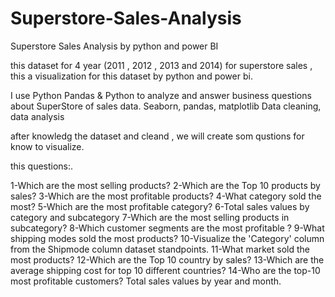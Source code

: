 # Superstore-Sales-Analysis
Superstore Sales Analysis by python and power BI

this dataset for 4 year (2011 , 2012 , 2013 and 2014) for superstore sales ,
this a visualization for this dataset  by python and power bi.

I use Python Pandas & Python to analyze and answer business 
questions about SuperStore of sales data. Seaborn, 
pandas, matplotlib Data cleaning, data analysis

after knowledg the dataset and cleand ,
we will create som qustions for know to visualize.

this questions:.

1-Which are the most selling products?
2-Which are the Top 10 products by sales?
3-Which are the most profitable products?
4-What category sold the most?
5-Which are the most profitable category?
6-Total sales values by category and subcategory
7-Which are the most selling products in subcategory?
8-Which customer segments are the most profitable ?
9-What shipping modes sold the most products?
10-Visualize the 'Category' column from the Shipmode column dataset standpoints.
11-What market sold the most products?
12-Which are the Top 10 country by sales?
13-Which are the average shipping cost for top 10 different countries?
14-Who are the top-10 most profitable customers?
Total sales values by year and month.
